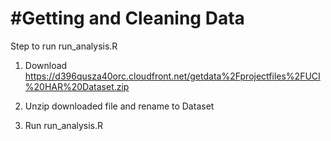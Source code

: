 #Getting and Cleaning Data
============
Step to run run_analysis.R

1. Download https://d396qusza40orc.cloudfront.net/getdata%2Fprojectfiles%2FUCI%20HAR%20Dataset.zip

2. Unzip downloaded file and rename to Dataset

3. Run run_analysis.R
